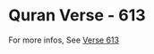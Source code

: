# Quran Verse - 613 

For more infos, See [Verse 613](https://www.quranbookk.com/quran/search?q=613)